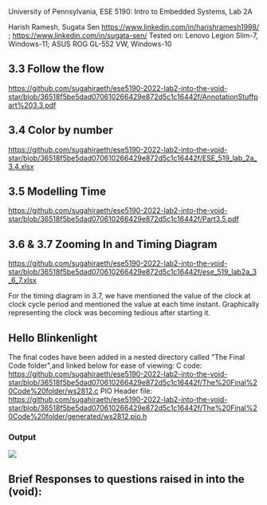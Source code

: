 University of Pennsylvania, ESE 5190: Intro to Embedded Systems, Lab 2A

Harish Ramesh, Sugata Sen
    https://www.linkedin.com/in/harishramesh1998/ ; https://www.linkedin.com/in/sugata-sen/
Tested on: Lenovo Legion Slim-7, Windows-11; ASUS ROG GL-552 VW, Windows-10

## 3.3 Follow the flow
https://github.com/sugahiraeth/ese5190-2022-lab2-into-the-void-star/blob/36518f5be5dad070610266429e872d5c1c16442f/AnnotationStuffpart%203.3.pdf

## 3.4 Color by number
https://github.com/sugahiraeth/ese5190-2022-lab2-into-the-void-star/blob/36518f5be5dad070610266429e872d5c1c16442f/ESE_519_lab_2a_3.4.xlsx

## 3.5 Modelling Time
https://github.com/sugahiraeth/ese5190-2022-lab2-into-the-void-star/blob/36518f5be5dad070610266429e872d5c1c16442f/Part3.5.pdf

## 3.6 & 3.7 Zooming In and Timing Diagram
https://github.com/sugahiraeth/ese5190-2022-lab2-into-the-void-star/blob/36518f5be5dad070610266429e872d5c1c16442f/ese_519_lab2a_3_6_7.xlsx

For the timing diagram in 3.7, we have mentioned the value of the clock at clock cycle period and mentioned the value at each time instant. Graphically representing the clock was becoming tedious after starting it.

## Hello Blinkenlight
The final codes have been added in a nested directory called "The Final Code folder",and linked below for ease of viewing:
C code: https://github.com/sugahiraeth/ese5190-2022-lab2-into-the-void-star/blob/36518f5be5dad070610266429e872d5c1c16442f/The%20Final%20Code%20folder/ws2812.c
PIO Header file: https://github.com/sugahiraeth/ese5190-2022-lab2-into-the-void-star/blob/36518f5be5dad070610266429e872d5c1c16442f/The%20Final%20Code%20folder/generated/ws2812.pio.h



### Output
![](https://github.com/sugahiraeth/ese5190-2022-lab2-into-the-void-star/blob/36518f5be5dad070610266429e872d5c1c16442f/op.gif)

## Brief Responses to questions raised in into the (void):
